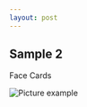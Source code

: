 ```yaml
---
layout: post
---
```


## Sample 2

Face Cards

![Picture example](https://mwmxyz.github.io/web-presentation/images/UCF_Face_Cards.png)

